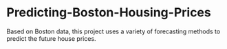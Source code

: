# Predicting-Boston-Housing-Prices
Based on Boston data, this project uses a variety of forecasting methods to predict the future house prices.
